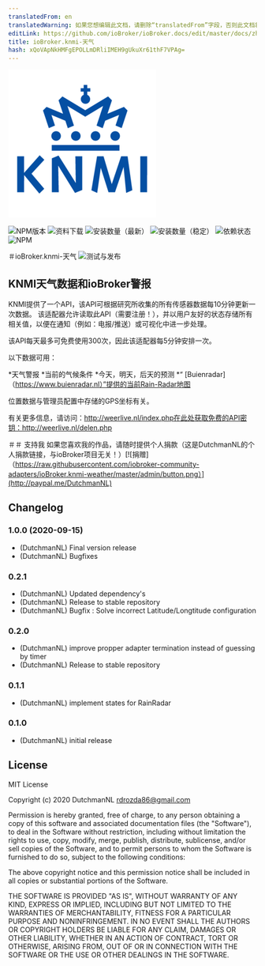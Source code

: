 ```yaml
---
translatedFrom: en
translatedWarning: 如果您想编辑此文档，请删除“translatedFrom”字段，否则此文档将再次自动翻译
editLink: https://github.com/ioBroker/ioBroker.docs/edit/master/docs/zh-cn/adapterref/iobroker.knmi-weather/README.md
title: ioBroker.knmi-天气
hash: xQoVApNkHMFgEPOLLmDRliIMEH9gUkuXr61thF7VPAg=
---
```

![商标](../../../en/adapterref/iobroker.knmi-weather/admin/knmi-weather.png)

![NPM版本](http://img.shields.io/npm/v/iobroker.knmi-weather.svg)
![资料下载](https://img.shields.io/npm/dm/iobroker.knmi-weather.svg)
![安装数量（最新）](http://iobroker.live/badges/knmi-weather-installed.svg)
![安装数量（稳定）](http://iobroker.live/badges/knmi-weather-stable.svg)
![依赖状态](https://img.shields.io/david/iobroker-community-adapters/ioBroker.knmi-weather.svg)
![NPM](https://nodei.co/npm/ioBroker.knmi-weather.png?downloads=true)

＃ioBroker.knmi-天气
![测试与发布](https://github.com/iobroker-community-adapters/ioBroker.coronavirus-statistics/workflows/Test%20and%20Release/badge.svg)

## KNMI天气数据和ioBroker警报
KNMI提供了一个API，该API可根据研究所收集的所有传感器数据每10分钟更新一次数据。
该适配器允许读取此API（需要注册！），并以用户友好的状态存储所有相关值，以便在通知（例如：电报/推送）或可视化中进一步处理。

该API每天最多可免费使用300次，因此该适配器每5分钟安排一次。

以下数据可用：

*天气警报
*当前的气候条件
*今天，明天，后天的预测
*“ [Buienradar]（https://www.buienradar.nl）”提供的当前Rain-Radar地图

位置数据与管理员配置中存储的GPS坐标有关。

有关更多信息，请访问：http://weerlive.nl/index.php在此处获取免费的API密钥：http://weerlive.nl/delen.php

＃＃ 支持我
如果您喜欢我的作品，请随时提供个人捐款（这是DutchmanNL的个人捐款链接，与ioBroker项目无关！）[![捐赠]（https://raw.githubusercontent.com/iobroker-community-adapters/ioBroker.knmi-weather/master/admin/button.png）](http://paypal.me/DutchmanNL)

## Changelog
<!--
	Placeholder for the next version (at the beginning of the line):
	### __WORK IN PROGRESS__
-->

### 1.0.0 (2020-09-15)
* (DutchmanNL) Final version release
* (DutchmanNL) Bugfixes

### 0.2.1
* (DutchmanNL) Updated dependency's
* (DutchmanNL) Release to stable repository
* (DutchmanNL) Bugfix : Solve incorrect Latitude/Longtitude configuration

### 0.2.0
* (DutchmanNL) improve propper adapter termination instead of guessing by timer
* (DutchmanNL) Release to stable repository

### 0.1.1
* (DutchmanNL) implement states for RainRadar

### 0.1.0
* (DutchmanNL) initial release

## License
MIT License

Copyright (c) 2020 DutchmanNL <rdrozda86@gmail.com>

Permission is hereby granted, free of charge, to any person obtaining a copy
of this software and associated documentation files (the "Software"), to deal
in the Software without restriction, including without limitation the rights
to use, copy, modify, merge, publish, distribute, sublicense, and/or sell
copies of the Software, and to permit persons to whom the Software is
furnished to do so, subject to the following conditions:

The above copyright notice and this permission notice shall be included in all
copies or substantial portions of the Software.

THE SOFTWARE IS PROVIDED "AS IS", WITHOUT WARRANTY OF ANY KIND, EXPRESS OR
IMPLIED, INCLUDING BUT NOT LIMITED TO THE WARRANTIES OF MERCHANTABILITY,
FITNESS FOR A PARTICULAR PURPOSE AND NONINFRINGEMENT. IN NO EVENT SHALL THE
AUTHORS OR COPYRIGHT HOLDERS BE LIABLE FOR ANY CLAIM, DAMAGES OR OTHER
LIABILITY, WHETHER IN AN ACTION OF CONTRACT, TORT OR OTHERWISE, ARISING FROM,
OUT OF OR IN CONNECTION WITH THE SOFTWARE OR THE USE OR OTHER DEALINGS IN THE
SOFTWARE.